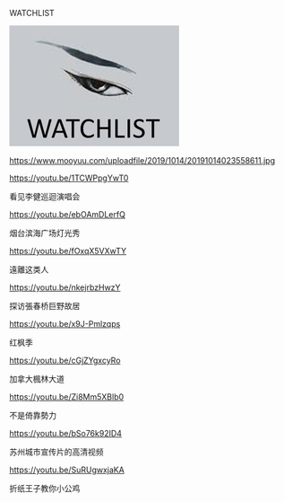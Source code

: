  WATCHLIST

 ![WATCHLIST](https://github.com/ywangnccu/ywang/blob/main/images/WATCHLIST.jpg)

 https://www.mooyuu.com/uploadfile/2019/1014/20191014023558611.jpg
 

https://youtu.be/1TCWPpgYwT0

看见李健巡迴演唱会


https://youtu.be/ebOAmDLerfQ

烟台滨海广场灯光秀


https://youtu.be/fOxqX5VXwTY

遠離这类人


https://youtu.be/nkejrbzHwzY

探访張春桥巨野故居


https://youtu.be/x9J-Pmlzqps

红枫季


https://youtu.be/cGjZYgxcyRo

加拿大楓林大道


https://youtu.be/Zi8Mm5XBlb0

不是倚靠勢力


https://youtu.be/bSo76k92ID4

苏州城市宣传片的高清视频


https://youtu.be/SuRUgwxjaKA

折纸王子教你小公鸡
